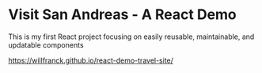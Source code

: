 # Visit San Andreas - A React Demo

This is my first React project focusing on easily reusable, maintainable, and updatable components

https://willfranck.github.io/react-demo-travel-site/
